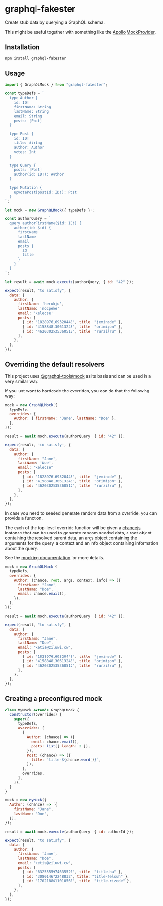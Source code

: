 # graphql-fakester

Create stub data by querying a GraphQL schema.

This might be useful together with something like the [Apollo](https://www.apollographql.com/) [MockProvider](https://www.apollographql.com/docs/react/development-testing/testing/).

## Installation

```sh
npm install graphql-fakester
```

## Usage

```js
import { GraphQLMock } from "graphql-fakester";

const typeDefs = `
  type Author {
    id: ID!
    firstName: String
    lastName: String
    email: String
    posts: [Post]
  }

  type Post {
    id: ID!
    title: String
    author: Author
    votes: Int
  }

  type Query {
    posts: [Post]
    author(id: ID!): Author
  }

  type Mutation {
    upvotePost(postId: ID!): Post
  }
`;

let mock = new GraphQLMock({ typeDefs });

const authorQuery = `
  query authorFirstName($id: ID!) {
    author(id: $id) {
      firstName
      lastName
      email
      posts {
        id
        title
      }
    }
  }
`;

let result = await moch.execute(authorQuery, { id: "42" });

expect(result, "to satisfy", {
  data: {
    author: {
      firstName: 'herubju',
      lastName: 'nocpebe'
      email: 'kelecse',
      posts: [
        { id: "1828976169320448", title: "jeminode" },
        { id: "4158848130613248", title: "orimipon" },
        { id: "4620302535360512", title: "rurzilru" },
      ],
    },
  },
});
```

## Overriding the default resolvers

This project uses [@graphql-tools/mock](https://www.graphql-tools.com/docs/mocking) as its basis and can be used in a very similar way.

If you just want to hardcode the overrides, you can do that the following way:

```js
mock = new GraphQLMock({
  typeDefs,
  overrides: {
    Author: { firstName: "Jane", lastName: "Doe" },
  },
});

result = await moch.execute(authorQuery, { id: "42" });

expect(result, "to satisfy", {
  data: {
    author: {
      firstName: "Jane",
      lastName: "Doe",
      email: "kelecse",
      posts: [
        { id: "1828976169320448", title: "jeminode" },
        { id: "4158848130613248", title: "orimipon" },
        { id: "4620302535360512", title: "rurzilru" },
      ],
    },
  },
});
```

In case you need to seeded generate random data from a override, you can provide a function.

The each of the top-level override function will be given a [chancejs](https://www.chancejs.com) instance that can be used to generate random seeded data, a root object containing the resolved parent data, an args object containing the arguments for the query, a context and an info object containing information about the query.

See the [mocking documentation](https://www.graphql-tools.com/docs/mocking) for more details.

```js
mock = new GraphQLMock({
  typeDefs,
  overrides: {
    Author: (chance, root, args, context, info) => ({
      firstName: "Jane",
      lastName: "Doe",
      email: chance.email(),
    }),
  },
});

result = await moch.execute(authorQuery, { id: "42" });

expect(result, "to satisfy", {
  data: {
    author: {
      firstName: "Jane",
      lastName: "Doe",
      email: "ketis@ziluwi.cw",
      posts: [
        { id: "1828976169320448", title: "jeminode" },
        { id: "4158848130613248", title: "orimipon" },
        { id: "4620302535360512", title: "rurzilru" },
      ],
    },
  },
});
```

## Creating a preconfigured mock

```js
class MyMock extends GraphQLMock {
  constructor(overrides) {
    super({
      typeDefs,
      overrides: [
        {
          Author: (chance) => ({
            email: chance.email(),
            posts: list({ length: 3 }),
          }),
          Post: (chance) => ({
            title: `title-${chance.word()}`,
          }),
        },
        overrides,
      ],
    });
  }
}

mock = new MyMock({
  Author: (chance) => ({
    firstName: "Jane",
    lastName: "Doe",
  }),
});

result = await mock.execute(authorQuery, { id: authorId });

expect(result, "to satisfy", {
  data: {
    author: {
      firstName: "Jane",
      lastName: "Doe",
      email: "ketis@ziluwi.cw",
      posts: [
        { id: "6325555974635520", title: "title-ha" },
        { id: "308014672248832", title: "title-felsuh" },
        { id: "1702188611010560", title: "title-rizede" },
      ],
    },
  },
});
```
